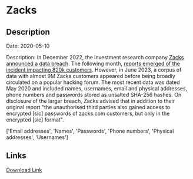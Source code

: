 # Zacks

## Description

Date: 2020-05-10

Description:
In December 2022, the investment research company <a href="https://www.zacks.com/breach/" target="_blank" rel="noopener">Zacks announced a data breach</a>. The following month, <a href="https://www.bleepingcomputer.com/news/security/zacks-investment-research-data-breach-affects-820-000-clients/" target="_blank" rel="noopener">reports emerged of the incident impacting 820k customers</a>. However, in June 2023, a corpus of data with almost 9M Zacks customers appeared before being broadly circulated on a popular hacking forum. The most recent data was dated May 2020 and included names, usernames, email and physical addresses, phone numbers and passwords stored as unsalted SHA-256 hashes. On disclosure of the larger breach, Zacks advised that in addition to their original report &quot;the unauthorised third parties also gained access to encrypted [sic] passwords of zacks.com customers, but only in the encrypted [sic] format&quot;.


['Email addresses', 'Names', 'Passwords', 'Phone numbers', 'Physical addresses', 'Usernames']

## Links

[Download Link](https://link-to.net/1229997/177.6582405702569/dynamic/?r=emFja3MuY29t)